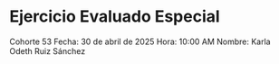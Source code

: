 # Ejercicio Evaluado Especial
Cohorte 53
Fecha: 30 de abril de 2025
Hora: 10:00 AM
Nombre: Karla Odeth Ruiz Sánchez